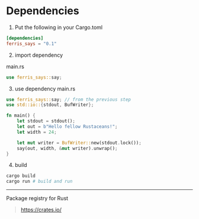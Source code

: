 # Dependencies

1. Put the following in your Cargo.toml

```toml
[dependencies]
ferris_says = "0.1"
```

2. import dependency

main.rs

```rs
use ferris_says::say;
```

3. use dependency
   main.rs

```rs
use ferris_says::say; // from the previous step
use std::io::{stdout, BufWriter};

fn main() {
    let stdout = stdout();
    let out = b"Hello fellow Rustaceans!";
    let width = 24;

    let mut writer = BufWriter::new(stdout.lock());
    say(out, width, &mut writer).unwrap();
}
```

4. build

```bash
cargo build
cargo run # build and run
```

---

Package registry for Rust

> https://crates.io/
